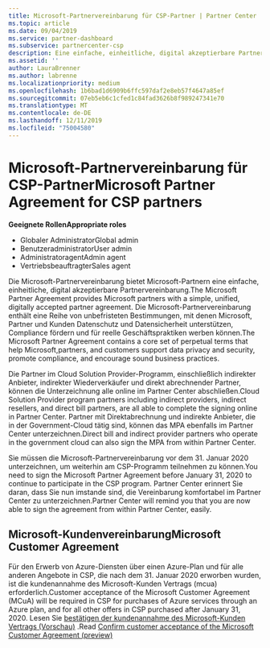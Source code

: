 ```yaml
---
title: Microsoft-Partnervereinbarung für CSP-Partner | Partner Center
ms.topic: article
ms.date: 09/04/2019
ms.service: partner-dashboard
ms.subservice: partnercenter-csp
description: Eine einfache, einheitliche, digital akzeptierbare Partnervereinbarung.
ms.assetid: ''
author: LauraBrenner
ms.author: labrenne
ms.localizationpriority: medium
ms.openlocfilehash: 1b6bad1d6909b6ffc597daf2e8eb57f4647a85ef
ms.sourcegitcommit: 07eb5eb6c1cfed1c84fad3626b8f989247341e70
ms.translationtype: MT
ms.contentlocale: de-DE
ms.lasthandoff: 12/11/2019
ms.locfileid: "75004580"
---
```

# <a name="microsoft-partner-agreement-for-csp-partners"></a><span data-ttu-id="2fc61-103">Microsoft-Partnervereinbarung für CSP-Partner</span><span class="sxs-lookup"><span data-stu-id="2fc61-103">Microsoft Partner Agreement for CSP partners</span></span> 

<span data-ttu-id="2fc61-104">**Geeignete Rollen**</span><span class="sxs-lookup"><span data-stu-id="2fc61-104">**Appropriate roles**</span></span>
-   <span data-ttu-id="2fc61-105">Globaler Administrator</span><span class="sxs-lookup"><span data-stu-id="2fc61-105">Global admin</span></span>
-   <span data-ttu-id="2fc61-106">Benutzeradministrator</span><span class="sxs-lookup"><span data-stu-id="2fc61-106">User admin</span></span>
-   <span data-ttu-id="2fc61-107">Administratoragent</span><span class="sxs-lookup"><span data-stu-id="2fc61-107">Admin agent</span></span>
-   <span data-ttu-id="2fc61-108">Vertriebsbeauftragter</span><span class="sxs-lookup"><span data-stu-id="2fc61-108">Sales agent</span></span>

<span data-ttu-id="2fc61-109">Die Microsoft-Partnervereinbarung bietet Microsoft-Partnern eine einfache, einheitliche, digital akzeptierbare Partnervereinbarung.</span><span class="sxs-lookup"><span data-stu-id="2fc61-109">The Microsoft Partner Agreement provides Microsoft partners with a simple, unified, digitally accepted partner agreement.</span></span> <span data-ttu-id="2fc61-110">Die Microsoft-Partnervereinbarung enthält eine Reihe von unbefristeten Bestimmungen, mit denen Microsoft, Partner und Kunden Datenschutz und Datensicherheit unterstützen, Compliance fördern und für reelle Geschäftspraktiken werben können.</span><span class="sxs-lookup"><span data-stu-id="2fc61-110">The Microsoft Partner Agreement contains a core set of perpetual terms that help Microsoft,partners, and customers support data privacy and security, promote compliance, and encourage sound business practices.</span></span>   

<span data-ttu-id="2fc61-111">Die Partner im Cloud Solution Provider-Programm, einschließlich indirekter Anbieter, indirekter Wiederverkäufer und direkt abrechnender Partner, können die Unterzeichnung alle online im Partner Center abschließen.</span><span class="sxs-lookup"><span data-stu-id="2fc61-111">Cloud Solution Provider program partners including indirect providers, indirect resellers, and direct bill partners, are all able to complete the signing online in Partner Center.</span></span> <span data-ttu-id="2fc61-112">Partner mit Direktabrechnung und indirekte Anbieter, die in der Government-Cloud tätig sind, können das MPA ebenfalls im Partner Center unterzeichnen.</span><span class="sxs-lookup"><span data-stu-id="2fc61-112">Direct bill and indirect provider partners who operate in the government cloud can also sign the MPA from within Partner Center.</span></span>

<span data-ttu-id="2fc61-113">Sie müssen die Microsoft-Partnervereinbarung vor dem 31. Januar 2020 unterzeichnen, um weiterhin am CSP-Programm teilnehmen zu können.</span><span class="sxs-lookup"><span data-stu-id="2fc61-113">You need to sign the Microsoft Partner Agreement before January 31, 2020 to continue to participate in the CSP program.</span></span> <span data-ttu-id="2fc61-114">Partner Center erinnert Sie daran, dass Sie nun imstande sind, die Vereinbarung komfortabel im Partner Center zu unterzeichnen.</span><span class="sxs-lookup"><span data-stu-id="2fc61-114">Partner Center will remind you that you are now able to sign the agreement from within Partner Center, easily.</span></span> 

## <a name="microsoft-customer-agreement"></a><span data-ttu-id="2fc61-115">Microsoft-Kundenvereinbarung</span><span class="sxs-lookup"><span data-stu-id="2fc61-115">Microsoft Customer Agreement</span></span>

<span data-ttu-id="2fc61-116">Für den Erwerb von Azure-Diensten über einen Azure-Plan und für alle anderen Angebote in CSP, die nach dem 31. Januar 2020 erworben wurden, ist die kundenannahme des Microsoft-Kunden Vertrags (mcua) erforderlich.</span><span class="sxs-lookup"><span data-stu-id="2fc61-116">Customer acceptance of the Microsoft Customer Agreement (MCuA) will be required in CSP for purchases of Azure services through an Azure plan, and for all other offers in CSP purchased after January 31, 2020.</span></span> <span data-ttu-id="2fc61-117">Lesen Sie [bestätigen der kundenannahme des Microsoft-Kunden Vertrags (Vorschau)](confirm-customer-agreement.md) .</span><span class="sxs-lookup"><span data-stu-id="2fc61-117">Read [Confirm customer acceptance of the Microsoft Customer Agreement (preview)](confirm-customer-agreement.md)</span></span>
 











